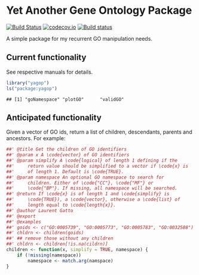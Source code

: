 # Yet Another Gene Ontology Package 

[![Build Status](https://travis-ci.org/lgatto/yagop.svg?branch=master)](https://travis-ci.org/lgatto/yagop) [![codecov.io](https://codecov.io/github/lgatto/yagop/coverage.svg?branch=master)](https://codecov.io/github/lgatto/yagop?branch=master) [![Build status](https://ci.appveyor.com/api/projects/status/0ivhd6kgn7op23wj/branch/master?svg=true)](https://ci.appveyor.com/project/lgatto/yagop)

A simple package for my recurrent GO manipulation needs.

## Current functionality

See respective manuals for details.


```r
library("yagop")
ls("package:yagop")
```

```
## [1] "goNamespace" "plotGO"      "validGO"
```

## Anticipated functionality

Given a vector of GO ids, return a list of children, descendants,
parents and ancestors. For example:



```r
##' @title Get the children of GO identifiers
##' @param x A \code{vector} of GO identifiers
##' @param simplify A \code{logical} of length 1 defining if the
##'     return value should be simplified to a vector if \code{x} is
##'     of length 1. Default is \code{TRUE}.
##' @param namespace An optional GO namespace to search for
##'     children. Either of \code{"CC"}, \code{"MF"} or
##'     \code{"BP"}. If missing, all namespace will be searched.
##' @return If \code{x} is of length 1 and \code{simplify} is
##'     \code{TRUE}), a \code{vector}, otherwise a \code{list} of
##'     length equal to \code{length{x}}.
##' @author Laurent Gatto
##' @export
##' @examples
##' goids <- c("GO:0005739", "GO:0005773", "GO:0005783", "GO:0032588")
##' chldrn <- children(goids)
##' ## remove those without any children
##' chldrn <- children[!is.na(cildrn)]
children <- function(x, simplify = TRUE, namespace) {
    if (!missing(namespace))
        namespace <- match.arg(namspace)
}
```
